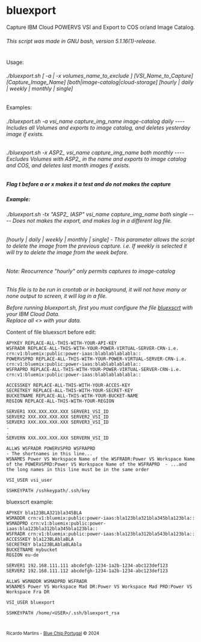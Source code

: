 # bluexport
Capture IBM Cloud POWERVS VSI and Export to COS or/and Image Catalog.  

<h6>This script was made in GNU bash, version 5.1.16(1)-release.</h6>  

#
 Usage:    <h6>./bluexport.sh [ -a | -x volumes_name_to_exclude ] [VSI_Name_to_Capture] [Capture_Image_Name] [both|image-catalog|cloud-storage] [hourly | daily | weekly | monthly | single]</h6>

 Examples:  <h6>./bluexport.sh -a vsi_name capture_img_name image-catalog daily  ---- Includes all Volumes and exports to image catalog, and deletes yesterday image if exists.</h6>
   <h6>./bluexport.sh -x ASP2_ vsi_name capture_img_name both monthly  ---- Excludes Volumes with ASP2_ in the name and exports to image catalog and COS, and deletes last month images if exists.</h6>  

 <h5>Flag t before a or x makes it a test and do not makes the capture</h5>  
 <h5>Example:</h5>  <h6>./bluexport.sh -tx "ASP2_ IASP" vsi_name capture_img_name both single ---- Does not makes the export, and makes log in a different log file.</h6>  
 <h6>[hourly | daily | weekly | monthly | single] - This parameter allows the script to delete the image from the previous capture. i.e. If weekly is selected it will try to delete the image from the week before.</h6>
  
 <h6>Note: Reocurrence "hourly" only permits captures to image-catalog</h6>  
  
 *This file is to be run in crontab or in background, it will not have many or none output to screen, it will log in a file.*  
  
*Before running bluexport.sh, first you must configure the file <U>bluexscrt</U> with your IBM Cloud Data.*  
*Replace all <> with your data.*  

  
Content of file bluexscrt before edit:  

```
APYKEY REPLACE-ALL-THIS-WITH-YOUR-API-KEY  
WSFRADR REPLACE-ALL-THIS-WITH-YOUR-POWER-VIRTUAL-SERVER-CRN-i.e.   crn:v1:bluemix:public:power-iaas:blablablablabla::  
POWERVSPRD REPLACE-ALL-THIS-WITH-YOUR-POWER-VIRTUAL-SERVER-CRN-i.e.  crn:v1:bluemix:public:power-iaas:blablablablabla::  
WSFRAPRD REPLACE-ALL-THIS-WITH-YOUR-POWER-VIRTUAL-SERVER-CRN-i.e.  crn:v1:bluemix:public:power-iaas:blablablablabla::  
  
ACCESSKEY REPLACE-ALL-THIS-WITH-YOUR-ACCES-KEY  
SECRETKEY REPLACE-ALL-THIS-WITH-YOUR-SECRET-KEY  
BUCKETNAME REPLACE-ALL-THIS-WITH-YOUR-BUCKET-NAME  
REGION REPLACE-ALL-THIS-WITH-YOUR-REGION  
  
SERVER1 XXX.XXX.XXX.XXX SERVER1_VSI_ID
SERVER2 XXX.XXX.XXX.XXX SERVER2_VSI_ID
SERVER3 XXX.XXX.XXX.XXX SERVER3_VSI_ID
.  
.  
SERVERN XXX.XXX.XXX.XXX SERVERN_VSI_ID

ALLWS WSFRADR POWERVSPRD WSFRAPRD                                                                                                   - The shortnames in this line...
WSNAMES Power VS Workspace Name of the WSFRADR:Power VS Workspace Name of the POWERVSPRD:Power VS Workspace Name of the WSFRAPRD  - ...and the long names in this line must be in the same order

VSI_USER vsi_user

SSHKEYPATH /sshkeypath/.ssh/key

```

bluexscrt example:
```
APYKEY bla123BLA321bla345BLA  
WSMADDR crn:v1:bluemix:public:power-iaas:bla123bla321bla345bla123bla::  
WSMADPRD crn:v1:bluemix:public:power-iaas:bla123bla312bla345bla123bla::
WSFRADR crn:v1:bluemix:public:power-iaas:bla123bla312bla543bla123bla::
ACCESSKEY bla123BLAblaBLA  
SECRETKEY bla123BLAblaBLAbla  
BUCKETNAME mybucket  
REGION eu-de  
  
SERVER1 192.168.111.111 abcdefgh-1234-1a2b-1234-abc123def123
SERVER2 192.168.111.112 abcdefgh-1234-1a2b-1234-abc123def123

ALLWS WSMADDR WSMADPRD WSFRADR
WSNAMES Power VS Workspace Mad DR:Power VS Workspace Mad PRD:Power VS Workspace Fra DR

VSI_USER bluexport

SSHKEYPATH /home/<USER>/.ssh/bluexport_rsa

```

#
  <sub>Ricardo Martins - [Blue Chip Portugal](http://www.bluechip.pt) © 2024</sub>  
